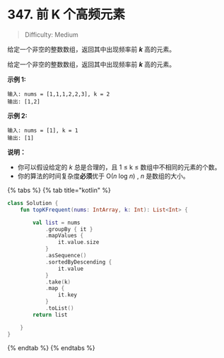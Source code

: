 # 347. 前 K 个高频元素

> Difficulty: Medium

给定一个非空的整数数组，返回其中出现频率前 _**k**_ 高的元素。

给定一个非空的整数数组，返回其中出现频率前 _**k**_ 高的元素。

**示例 1:**

```text
输入: nums = [1,1,1,2,2,3], k = 2
输出: [1,2]
```

**示例 2:**

```text
输入: nums = [1], k = 1
输出: [1]
```

**说明：**

* 你可以假设给定的 _k_ 总是合理的，且 1 ≤ k ≤ 数组中不相同的元素的个数。
* 你的算法的时间复杂度**必须**优于 O\(_n_ log _n_\) , _n_ 是数组的大小。

{% tabs %}
{% tab title="kotlin" %}
```kotlin
class Solution {
    fun topKFrequent(nums: IntArray, k: Int): List<Int> {

        val list = nums
            .groupBy { it }
            .mapValues {
                it.value.size
            }
            .asSequence()
            .sortedByDescending {
                it.value
            }
            .take(k)
            .map {
                it.key
            }
            .toList()
        return list

    }
}
```
{% endtab %}
{% endtabs %}


